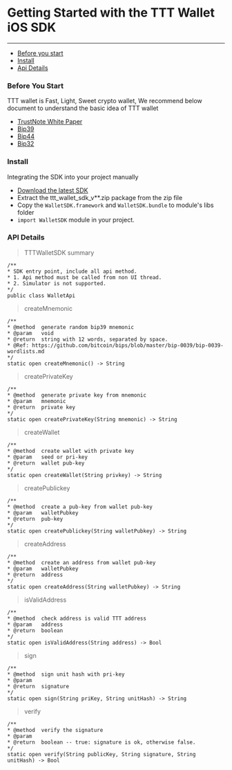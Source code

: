 # Getting Started with the TTT Wallet iOS SDK
---

* [Before you start](#start)
* [Install](#ImportProject)
* [Api Details](#apiDetails)

### <a name="start">Before You Start</a>
TTT wallet is Fast, Light, Sweet crypto wallet, We recommend below document to understand the basic idea of TTT wallet
- [TrustNote White Paper](https://github.com/trustnote/document)
- [Bip39](https://github.com/bitcoin/bips/blob/master/bip-0039.mediawiki)
- [Bip44](https://github.com/bitcoin/bips/blob/master/bip-0044.mediawiki)
- [Bip32](https://github.com/bitcoin/bips/blob/master/bip-0032.mediawiki)


### <a name="ImportProject">Install</a>  

Integrating the SDK into your project manually

* [Download the latest SDK](https://github.com/TrustNoteDevelopers/iOS_sdk/raw/master/ttt_wallet_sdk_v0.1.zip)
* Extract the ttt_wallet_sdk_v**.zip package from the zip file
* Copy the `WalletSDK.framework` and `WalletSDK.bundle` to module's libs folder
* `import WalletSDK` module in your project.

### <a name="apiDetails">API Details</a>  

> TTTWalletSDK summary

```
/**
* SDK entry point, include all api method.
* 1. Api method must be called from non UI thread.
* 2. Simulator is not supported.
*/
public class WalletApi

```


> createMnemonic

```
/**
* @method  generate random bip39 mnemonic
* @param   void
* @return  string with 12 words, separated by space.
* @Ref: https://github.com/bitcoin/bips/blob/master/bip-0039/bip-0039-wordlists.md
*/
static open createMnemonic() -> String
```

> createPrivateKey

```
/**
* @method  generate private key from mnemonic
* @param   mnemonic
* @return  private key
*/
static open createPrivateKey(String mnemonic) -> String
```

> createWallet

```
/**
* @method  create wallet with private key
* @param   seed or pri-key
* @return  wallet pub-key
*/
static open createWallet(String privkey) -> String
```

> createPublickey

```
/**
* @method  create a pub-key from wallet pub-key
* @param   walletPubkey
* @return  pub-key
*/
static open createPublickey(String walletPubkey) -> String
```

> createAddress

```
/**
* @method  create an address from wallet pub-key
* @param   walletPubkey
* @return  address
*/
static open createAddress(String walletPubkey) -> String
```

> isValidAddress

```
/**
* @method  check address is valid TTT address
* @param   address
* @return  boolean
*/
static open isValidAddress(String address) -> Bool
```

> sign

```
/**
* @method  sign unit hash with pri-key
* @param
* @return  signature
*/
static open sign(String priKey, String unitHash) -> String
```

> verify

```
/**
* @method  verify the signature
* @param
* @return  boolean -- true: signature is ok, otherwise false.
*/
static open verify(String publicKey, String signature, String unitHash) -> Bool
```

